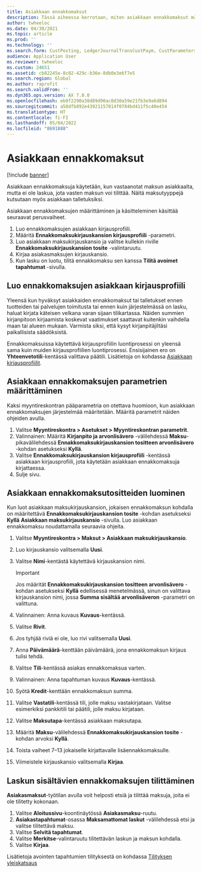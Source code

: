 ```yaml
---
title: Asiakkaan ennakkomaksut
description: Tässä aiheessa kerrotaan, miten asiakkaan ennakkomaksut määritetään ja käsitellään (eli asiakkaan talletukset).
author: twheeloc
ms.date: 04/30/2021
ms.topic: article
ms.prod: ''
ms.technology: ''
ms.search.form: CustPosting, LedgerJournalTransCustPaym, CustParameters
audience: Application User
ms.reviewer: twheeloc
ms.custom: 24651
ms.assetid: cb82245e-8c02-429c-b36e-8db0e3e6f7e5
ms.search.region: Global
ms.author: raprofit
ms.search.validFrom: ''
ms.dyn365.ops.version: AX 7.0.0
ms.openlocfilehash: eb0f2290a38d89d90ac0d30a59e21fb3e9a6d894
ms.sourcegitcommit: a58dfb892e43921157014f0784bd411f5c40e454
ms.translationtype: HT
ms.contentlocale: fi-FI
ms.lasthandoff: 05/04/2022
ms.locfileid: "8691888"
---
```

# <a name="customer-prepayments"></a>Asiakkaan ennakkomaksut

[!include [banner](../includes/banner.md)]

Asiakkaan ennakkomaksuja käytetään, kun vastaanotat maksun asiakkaalta, mutta ei ole laskua, jota vasten maksun voi tilittää. Näitä maksutyyppejä kutsutaan myös asiakkaan talletuksiksi.

Asiakkaan ennakkomaksujen määrittäminen ja käsitteleminen käsittää seuraavat perusvaiheet.

1. Luo ennakkomaksujen asiakkaan kirjausprofiili.
2. Määritä **Ennakkomaksukirjauskansion kirjausprofiili** -parametri.
3. Luo asiakkaan maksukirjauskansio ja valitse kullekin riville **Ennakkomaksukirjauskansion tosite** -valintaruutu.
4. Kirjaa asiakasmaksujen kirjauskansio.
5. Kun lasku on luotu, tilitä ennakkomaksu sen kanssa **Tilitä avoimet tapahtumat** -sivulla.

## <a name="create-a-customer-posting-profile-for-prepayments"></a>Luo ennakkomaksujen asiakkaan kirjausprofiili

Yleensä kun hyväksyt asiakkaiden ennakkomaksut tai talletukset ennen tuotteiden tai palvelujen toimitusta tai ennen kuin järjestelmässä on lasku, haluat kirjata käteisen velkana varan sijaan tilikartassa. Näiden summien kirjanpitoon kirjaamista koskevat vaatimukset saattavat kuitenkin vaihdella maan tai alueen mukaan. Varmista siksi, että kysyt kirjanpitäjiltäsi paikallisista säädöksistä.

Ennakkomaksuissa käytettävä kirjausprofiilin luontiprosessi on yleensä sama kuin muiden kirjausprofiilien luontiprosessi. Ensisijainen ero on **Yhteenvetotili**-kentässä valittava päätili. Lisätietoja on kohdassa [Asiakkaan kirjausprofiilit](customer-posting-profiles.md).

## <a name="define-parameters-for-customer-prepayments"></a>Asiakkaan ennakkomaksujen parametrien määrittäminen

Kaksi myyntireskontran pääparametria on otettava huomioon, kun asiakkaan ennakkomaksujen järjestelmää määritetään. Määritä parametrit näiden ohjeiden avulla.

1. Valitse **Myyntireskontra \> Asetukset \> Myyntireskontran parametrit**.
2. Valinnainen: Määritä **Kirjanpito ja arvonlisävero** -välilehdessä **Maksu**-pikavälilehdessä **Ennakkomaksukirjauskansion tositteen arvonlisävero** -kohdan asetukseksi **Kyllä**.
3. Valitse **Ennakkomaksukirjauskansion kirjausprofiili** -kentässä asiakkaan kirjausprofiili, jota käytetään asiakkaan ennakkomaksuja kirjattaessa.
4. Sulje sivu.

## <a name="create-customer-prepayment-vouchers"></a>Asiakkaan ennakkomaksutositteiden luominen

Kun luot asiakkaan maksukirjauskansion, jokaisen ennakkomaksun kohdalla on määritettävä **Ennakkomaksukirjauskansion tosite** -kohdan asetukseksi **Kyllä** **Asiakkaan maksukirjauskansio** -sivulla. Luo asiakkaan ennakkomaksu noudattamalla seuraavia ohjeita.

1. Valitse **Myyntireskontra \> Maksut \> Asiakkaan maksukirjauskansio**.
2. Luo kirjauskansio valitsemalla **Uusi**.
3. Valitse **Nimi**-kentästä käytettävä kirjauskansion nimi.

    > [!IMPORTANT]
    > Jos määrität **Ennakkomaksukirjauskansion tositteen arvonlisävero** -kohdan asetukseksi **Kyllä** edellisessä menetelmässä, sinun on valittava kirjauskansion nimi, jossa **Summa sisältää arvonlisäveron** -parametri on valittuna. 

4. Valinnainen: Anna kuvaus **Kuvaus**-kentässä.
5. Valitse **Rivit**.
6. Jos tyhjää riviä ei ole, luo rivi valitsemalla **Uusi**.
7. Anna **Päivämäärä**-kenttään päivämäärä, jona ennakkomaksun kirjaus tulisi tehdä.
8. Valitse **Tili**-kentässä asiakas ennakkomaksua varten.
9. Valinnainen: Anna tapahtuman kuvaus **Kuvaus**-kentässä.
10. Syötä **Kredit**-kenttään ennakkomaksun summa.
11. Valitse **Vastatili**-kentässä tili, jolle maksu vastakirjataan. Valitse esimerkiksi pankkitili tai päätili, jolle maksu kirjataan.
12. Valitse **Maksutapa**-kentässä asiakkaan maksutapa.
13. Määritä **Maksu**-välilehdessä **Ennakkomaksukirjauskansion tosite** -kohdan arvoksi **Kyllä**.
14. Toista vaiheet 7–13 jokaiselle kirjattavalle lisäennakkomaksulle.
15. Viimeistele kirjauskansio valitsemalla **Kirjaa**.

## <a name="settle-prepayments-with-invoices"></a>Laskun sisältävien ennakkomaksujen tilittäminen

**Asiakasmaksut**-työtilan avulla voit helposti etsiä ja tilittää maksuja, joita ei ole tilitetty kokonaan.

1. Valitse **Aloitussivu**-koontinäytössä **Asiakasmaksu**-ruutu.
2. **Asiakastapahtumat**-osassa **Maksamattomat laskut** -välilehdessä etsi ja valitse tilitettävä maksu.
3. Valitse **Selvitä tapahtumat**.
4. Valitse **Merkitse**-valintaruutu tilitettävän laskun ja maksun kohdalla.
5. Valitse **Kirjaa**.

Lisätietoja avointen tapahtumien tilityksestä on kohdassa [Tilityksen yleiskatsaus](/dynamics365/finance/cash-bank-management/settlement-overview)

